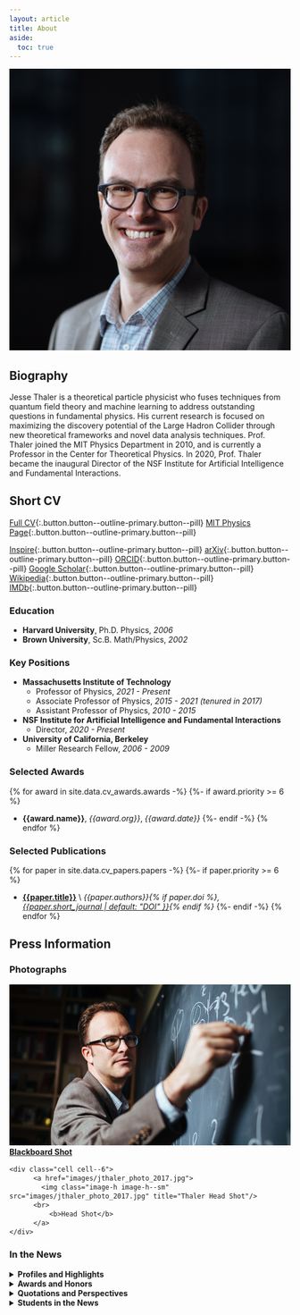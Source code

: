 ```yaml
---
layout: article
title: About
aside:
  toc: true
---
```


<center>
<img class="image circle image--xl" src="images/jthaler_photo_2017.jpg" title="Jesse Thaler"/>
</center>

## Biography

Jesse Thaler is a theoretical particle physicist who fuses techniques from quantum field theory and machine learning to address outstanding questions in fundamental physics. His current research is focused on maximizing the discovery potential of the Large Hadron Collider through new theoretical frameworks and novel data analysis techniques. Prof. Thaler joined the MIT Physics Department in 2010, and is currently a Professor in the Center for Theoretical Physics. In 2020, Prof. Thaler became the inaugural Director of the NSF Institute for Artificial Intelligence and Fundamental Interactions.

## Short CV

[Full CV](cv){:.button.button--outline-primary.button--pill}
[MIT Physics Page](http://web.mit.edu/physics/people/faculty/thaler_jesse.html){:.button.button--outline-primary.button--pill}

[Inspire](http://inspirehep.net/author/profile/Jesse.Thaler.1){:.button.button--outline-primary.button--pill}
[arXiv](http://arxiv.org/a/thaler_j_1){:.button.button--outline-primary.button--pill}
[ORCID](https://orcid.org/0000-0002-2406-8160){:.button.button--outline-primary.button--pill}
[Google Scholar](https://scholar.google.com/citations?user=djDP5SMAAAAJ){:.button.button--outline-primary.button--pill}
[Wikipedia](https://en.wikipedia.org/wiki/Jesse_Thaler){:.button.button--outline-primary.button--pill}
[IMDb](http://www.imdb.com/name/nm6007880/){:.button.button--outline-primary.button--pill}

### Education

  * **Harvard University**, Ph.D. Physics, *2006*
  * **Brown University**, Sc.B. Math/Physics, *2002*

### Key Positions

  * **Massachusetts Institute of Technology**
      * Professor of Physics, *2021 - Present*
      * Associate Professor of Physics, *2015 - 2021 (tenured in 2017)*
      * Assistant Professor of Physics, *2010 - 2015*
  * **NSF Institute for Artificial Intelligence and Fundamental Interactions**
      * Director, *2020 - Present*
  * **University of California, Berkeley**
      * Miller Research Fellow, *2006 - 2009*

### Selected Awards

{% for award in site.data.cv_awards.awards -%}
  {%- if award.priority >= 6 %}
  * **{{award.name}}**, *{{award.org}}*, *{{award.date}}*
  {%- endif -%}
{% endfor %}

### Selected Publications

{% for paper in site.data.cv_papers.papers -%}
  {%- if paper.priority >= 6 %}
  * **[{{paper.title}}](https://arxiv.org/abs/{{paper.arxiv}})** \\
    *{{paper.authors}}{% if paper.doi %}, [{{paper.short_journal | default: "DOI" }}](https://doi.org/{{paper.doi}}){% endif %}*
  {%- endif -%}
{% endfor %}

## Press Information

### Photographs

<div class="grid-container">
  <div class="grid grid--py-3">
    <div class="cell cell--6">
          <a href="images/jthaler_mit_spotlight.jpg">
            <img class="image-h image-h--sm" src="images//jthaler_mit_spotlight.jpg" title="Thaler Blackboard Shot"/>
          <br>
              <b>Blackboard Shot</b>
          </a>
    </div>
    
    <div class="cell cell--6">
          <a href="images/jthaler_photo_2017.jpg">
            <img class="image-h image-h--sm" src="images/jthaler_photo_2017.jpg" title="Thaler Head Shot"/>
          <br>
              <b>Head Shot</b>
          </a>
    </div>
  </div>
</div>


### In the News

<details markdown=1>
<summary><b>Profiles and Highlights</b></summary>

  * [DOE on Early Career](https://www.energy.gov/science/articles/jesse-thaler-then-and-now-2011-early-career-award-winner)
  * [ACM on IAIFI](https://cacm.acm.org/news/253847-using-ai-to-drill-down-in-physics/)
  * [New York Times on IAIFI](https://www.nytimes.com/2020/11/23/science/artificial-intelligence-ai-physics-theory.html)
  * [IAIFI Launch](https://news.mit.edu/2020/nsf-announces-mit-led-institute-artificial-intelligence-fundamental-interactions-0826)
    ([NSF](https://www.nsf.gov/news/special_reports/announcements/082620.jsp), [Harvard](https://www.news.harvard.edu/gazette/story/2020/08/harvard-a-partner-in-20-million-ai-institute/))
  * [Energy Mover's Distance](http://news.mit.edu/2019/new-physics-anomalous-particles-0726)
    ([Collider Blog](https://muon.wordpress.com/2019/02/24/miracles-when-you-use-the-right-metric/), [Ars Technica](https://arstechnica.com/science/2019/07/mit-physicists-social-networks-could-hold-the-key-to-finding-new-particles/), [Phys.org](https://phys.org/news/2019-08-metric-capture-similarity-collider-events.html))
  * [CTP@50](http://news.mit.edu/2018/mit-center-theoretical-physics-marks-50th-anniversary-symposium-looking-present-and-future-0328)
  * [2017 Faculty Profile](http://news.mit.edu/2017/faculty-profile-jesse-thaler-1107) ([MIT Front Page](http://spotlight.mit.edu/2017/chalkboard-theorist))
  * [CMS Open Data](http://news.mit.edu/2017/first-open-access-data-large-collider-subatomic-particle-patterns-0929)
  * [ABRACADABRA](http://news.mit.edu/2016/team-simulates-magnetar-seek-dark-matter-particle-1007)
  * [Miller Fellow Focus Article](http://www.jthaler.net/downloads/jthaler_MillerNewsletter.pdf)
</details>


<details markdown=1>
<summary><b>Awards and Honors</b></summary>

  * [APS Fellowship](https://news.mit.edu/2022/american-physical-society-fellows-1019)
  * [Simons Investigator](https://news.mit.edu/2022/three-mit-faculty-members-named-2022-simons-investigators-0624)
  * [QuantISED](http://news.mit.edu/2018/mit-center-theoretical-physics-professors-quantum-information-science-awards-1012)
  * [Promotion](http://news.mit.edu/2017/seven-mit-science-professors-granted-tenure-0628)
  * [Edgerton Award](http://news.mit.edu/2016/ribbeck-thale-edgerton-award-0420)
  * [Sloan Award](http://newsoffice.mit.edu/2013/six-mit-researchers-win-sloan-research-fellowships)
  * [PECASE Award](http://newsoffice.mit.edu/2012/pecase-winners-announced-0723)
  * [DOE Early Career Award](http://science.mit.edu/news/five-mit-receive-doe-early-career-research-grants)
</details>


<details markdown=1>
<summary><b>Quotations and Perspectives</b></summary>

  * [New Scientist on Symbolic Regression](https://www.newscientist.com/article/mg25634141-200-will-artificial-intelligence-ever-discover-new-laws-of-physics/)
  * [IEEE Spectrum on Machine Learning](https://spectrum.ieee.org/machine-learning-in-physics)
  * [Quanta Magazine on Axion Dark Matter](https://www.quantamagazine.org/a-hint-of-dark-matter-sends-physicists-looking-to-the-skies-20211019/)
  * [Facebook AI on Deep Networks](https://ai.facebook.com/blog/advancing-ai-theory-with-a-first-principles-understanding-of-deep-neural-networks/)
  * [The Tech on Flexible P/NR](https://thetech.com/2020/03/25/faculty-discuss-flexible-pnr)
  * [CERN on Fifth Forces](https://phys.org/news/2019-11-plot-thickens-hypothetical-x17-particle.html)
  * [Symmetry Magazine on Open Data](http://symmetrymagazine.org/article/with-open-data-scientists-share-their-work)
  * [CMS Open Data ML Release](https://cms.cern/news/cms-releases-open-data-machine-learning)
  * [Fermilab on Ml4Jets](https://news.fnal.gov/2018/11/scientists-meet-at-fermilab-to-discuss-machine-learning-for-jet-physics/)
  * [PNAS on Dark Matter](http://www.pnas.org/content/114/44/11557.full.pdf)
  * [Scientific American on Dark Matter](https://www.scientificamerican.com/article/in-the-dark-about-dark-matter/)
  * [Nature on Fifth Forces](https://www.nature.com/news/has-a-hungarian-physics-lab-found-a-fifth-force-of-nature-1.19957)
  * [Bloomberg on After Higgs](http://www.bloomberg.com/news/articles/2015-04-02/after-higgs-boson-what-physicists-are-looking-for-now)
  * [Wired Magazine on Higgs](http://www.wired.com/2015/01/higgs-discovery-hijack-attempt/)
  * [Seacoast Online on Particle Fever](http://www.seacoastonline.com/article/20140514/NEWS/405140373)
  * [Symmetry Magazine on Dark Matter](http://www.symmetrymagazine.org/article/november-2013/connecting-the-visible-universe-with-dark-matter)
  * [2012 Medford High School Visit](http://www.mhsmustangnews.com/2012/10/29/academic-news-mits-jesse-thaler-visits-mhs/)
</details>


<details markdown=1>
<summary><b>Students in the News</b></summary>

  * [Radha Mastandrea](http://news.mit.edu/2018/Radha-Mastandrea-student-1018)  ([Heising-Simons Fellowship](http://news.mit.edu/2018/paying-it-forward-fellowship-boosts-women-physics-0802))
  * [Kevin Zhou](http://news.mit.edu/2017/student-profile-kevin-zhou-0421)  ([Marshall Scholarship](http://news.mit.edu/2016/four-mit-students-marshall-scholars-1128))
</details>
